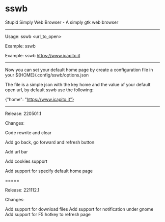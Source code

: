 sswb
====

Stupid Simply Web Browser - A simply gtk web browser


-----

Usage: sswb <url_to_open>

Example: sswb 
  
Example: sswb https://www.icapito.it

-----

Now you can set your default home page by create a configuration file in your ${HOME}/.config/sswb/options.json

The file is a simple json with the key home and the value of your default open url, by default sswb use the following:

{"home": "https://www.icapito.it"}

-----

Release: 220501.1

Changes:

  Code rewrite and clear
  
  Add go back, go forward and refresh button
  
  Add url bar
  
  Add cookies support
  
  Add support for specify default home page
  

=====

Release: 221112.1

Changes:

  Add support for download files
  Add support for notification under gnome
  Add support for F5 hotkey to refresh page
  
